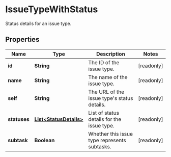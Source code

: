 

# IssueTypeWithStatus

Status details for an issue type.

## Properties

| Name | Type | Description | Notes |
|------------ | ------------- | ------------- | -------------|
|**id** | **String** | The ID of the issue type. |  [readonly] |
|**name** | **String** | The name of the issue type. |  [readonly] |
|**self** | **String** | The URL of the issue type&#39;s status details. |  [readonly] |
|**statuses** | [**List&lt;StatusDetails&gt;**](StatusDetails.md) | List of status details for the issue type. |  [readonly] |
|**subtask** | **Boolean** | Whether this issue type represents subtasks. |  [readonly] |



